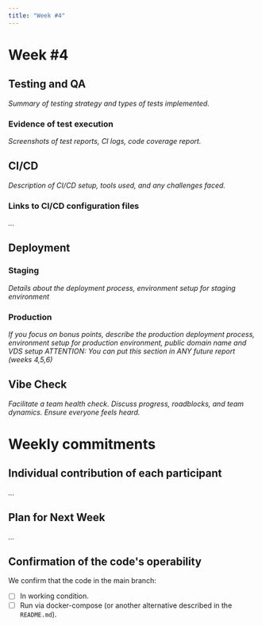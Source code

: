 ```yaml
---
title: "Week #4"
---
```


# **Week #4**

## Testing and QA

*Summary of testing strategy and types of tests implemented.*

### Evidence of test execution

*Screenshots of test reports, CI logs, code coverage report.*

## CI/CD

*Description of CI/CD setup, tools used, and any challenges faced.*

### Links to CI/CD configuration files

*...*

## Deployment

### Staging

*Details about the deployment process, environment setup for staging environment*

### Production

*If you focus on bonus points, describe the production deployment process, environment setup for production environment, public domain name and VDS setup*
*ATTENTION: You can put this section in ANY future report (weeks 4,5,6)*

## Vibe Check

*Facilitate a team health check. Discuss progress, roadblocks, and team dynamics. Ensure everyone feels heard.*

# Weekly commitments

## Individual contribution of each participant

*...*

## Plan for Next Week

*...*

## Confirmation of the code's operability

We confirm that the code in the main branch:
- [ ] In working condition.
- [ ] Run via docker-compose (or another alternative described in the `README.md`).